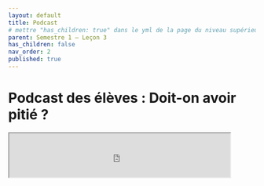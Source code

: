 ```yaml
---
layout: default
title: Podcast
# mettre "has_children: true" dans le yml de la page du niveau supérieur
parent: Semestre 1 – Leçon 3
has_children: false
nav_order: 2
published: true
---
```

# Podcast des élèves : Doit-on avoir pitié ?

<iframe src="https://drive.google.com/file/d/1MRorAftPpjjiQz-SnhviHSEmchdXR4qR/preview" width="450" height="90" allow="autoplay"></iframe>